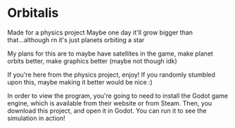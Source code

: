 # Orbitalis
Made for a physics project
Maybe one day it'll grow bigger than that...although rn it's just planets orbiting a star

My plans for this are to maybe have satellites in the game, make planet orbits better, make graphics better (maybe not though idk)

If you're here from the physics project, enjoy! If you randomly stumbled upon this, maybe making it better would be nice :)

In order to view the program, you're going to need to install the Godot game engine, which is available from their website or from Steam. Then, you download this project, and open it in Godot. You can run it to see the simulation in action!
